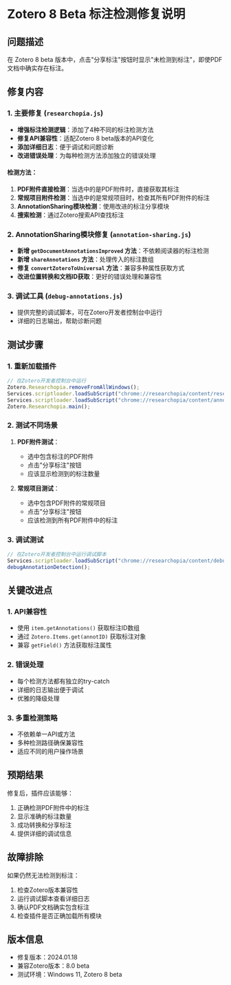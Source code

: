 # Zotero 8 Beta 标注检测修复说明

## 问题描述
在 Zotero 8 beta 版本中，点击"分享标注"按钮时显示"未检测到标注"，即使PDF文档中确实存在标注。

## 修复内容

### 1. 主要修复 (`researchopia.js`)
- **增强标注检测逻辑**：添加了4种不同的标注检测方法
- **修复API兼容性**：适配Zotero 8 beta版本的API变化
- **添加详细日志**：便于调试和问题诊断
- **改进错误处理**：为每种检测方法添加独立的错误处理

#### 检测方法：
1. **PDF附件直接检测**：当选中的是PDF附件时，直接获取其标注
2. **常规项目附件检测**：当选中的是常规项目时，检查其所有PDF附件的标注
3. **AnnotationSharing模块检测**：使用改进的标注分享模块
4. **搜索检测**：通过Zotero搜索API查找标注

### 2. AnnotationSharing模块修复 (`annotation-sharing.js`)
- **新增 `getDocumentAnnotationsImproved` 方法**：不依赖阅读器的标注检测
- **新增 `shareAnnotations` 方法**：处理传入的标注数组
- **修复 `convertZoteroToUniversal` 方法**：兼容多种属性获取方式
- **改进位置转换和文档ID获取**：更好的错误处理和兼容性

### 3. 调试工具 (`debug-annotations.js`)
- 提供完整的调试脚本，可在Zotero开发者控制台中运行
- 详细的日志输出，帮助诊断问题

## 测试步骤

### 1. 重新加载插件
```javascript
// 在Zotero开发者控制台中运行
Zotero.Researchopia.removeFromAllWindows();
Services.scriptloader.loadSubScript("chrome://researchopia/content/researchopia.js");
Services.scriptloader.loadSubScript("chrome://researchopia/content/annotation-sharing.js");
Zotero.Researchopia.main();
```

### 2. 测试不同场景
1. **PDF附件测试**：
   - 选中包含标注的PDF附件
   - 点击"分享标注"按钮
   - 应该显示检测到的标注数量

2. **常规项目测试**：
   - 选中包含PDF附件的常规项目
   - 点击"分享标注"按钮
   - 应该检测到所有PDF附件中的标注

### 3. 调试测试
```javascript
// 在Zotero开发者控制台中运行调试脚本
Services.scriptloader.loadSubScript("chrome://researchopia/content/debug-annotations.js");
debugAnnotationDetection();
```

## 关键改进点

### 1. API兼容性
- 使用 `item.getAnnotations()` 获取标注ID数组
- 通过 `Zotero.Items.get(annotID)` 获取标注对象
- 兼容 `getField()` 方法获取标注属性

### 2. 错误处理
- 每个检测方法都有独立的try-catch
- 详细的日志输出便于调试
- 优雅的降级处理

### 3. 多重检测策略
- 不依赖单一API或方法
- 多种检测路径确保兼容性
- 适应不同的用户操作场景

## 预期结果
修复后，插件应该能够：
1. 正确检测PDF附件中的标注
2. 显示准确的标注数量
3. 成功转换和分享标注
4. 提供详细的调试信息

## 故障排除
如果仍然无法检测到标注：
1. 检查Zotero版本兼容性
2. 运行调试脚本查看详细日志
3. 确认PDF文档确实包含标注
4. 检查插件是否正确加载所有模块

## 版本信息
- 修复版本：2024.01.18
- 兼容Zotero版本：8.0 beta
- 测试环境：Windows 11, Zotero 8 beta